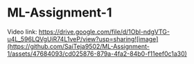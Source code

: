 # ML-Assignment-1

Video link: https://drive.google.com/file/d/1Obl-ndgVTG-u4L_596LQVgUiR74L1veP/view?usp=sharing![image](https://github.com/SaiTeja9502/ML-Assignment-1/assets/47684093/cd025876-879a-4fa2-84b0-f11eef0c1a30)


